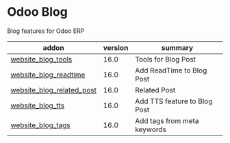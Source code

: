 # Odoo Blog
Blog features for Odoo ERP


addon | version | summary
--- | --- | --- 
[website_blog_tools](https://github.com/codize-app/odoo-blog-addons/tree/16.0/website_blog_tools) | 16.0 | Tools for Blog Post
[website_blog_readtime](https://github.com/codize-app/odoo-blog-addons/tree/16.0/website_blog_readtime) | 16.0 | Add ReadTime to Blog Post
[website_blog_related_post](https://github.com/codize-app/odoo-blog-addons/tree/16.0/website_blog_related_post) | 16.0 | Related Post
[website_blog_tts](https://github.com/codize-app/odoo-blog-addons/tree/16.0/website_blog_tts) | 16.0 | Add TTS feature to Blog Post
[website_blog_tags](https://github.com/codize-app/odoo-blog-addons/tree/16.0/website_blog_tags) | 16.0 | Add tags from meta keywords
